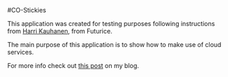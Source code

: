 #CO-Stickies

This application was created for testing purposes following instructions from [Harri Kauhanen](http://www.futurice.com/blog/the-future-is-here-rails-and-the-cloud-ecosystem), from Futurice.

The main purpose of this application is to show how to make use of cloud services.

For more info check out [this post](http://cicerooliveira.com/2010/10/03/rails-in-the-cloud/) on my blog.